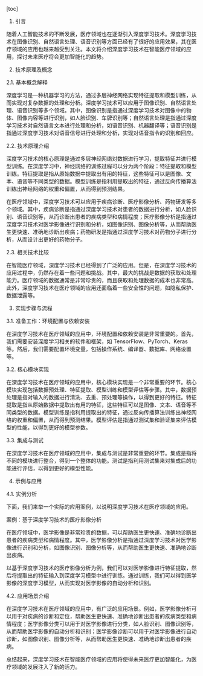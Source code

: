 
[toc]                    
                
                
1. 引言

随着人工智能技术的不断发展，医疗领域也在逐渐引入深度学习技术。深度学习技术在图像识别、自然语言处理、语音识别等方面已经有了很好的应用效果，其在医疗领域的应用也越来越受到关注。本文将介绍深度学习技术在智能医疗领域的应用，探讨未来医疗将会更加智能化的趋势。

2. 技术原理及概念

2.1. 基本概念解释

深度学习是一种机器学习的方法，通过多层神经网络实现特征提取和模型训练，从而实现对复杂数据的处理和分析。深度学习技术可以应用于图像识别、自然语言处理、语音识别等多个领域。其中，图像识别是指通过深度学习技术对图像中的物体、图像内容等进行识别，如人脸识别、车牌识别等；自然语言处理是指通过深度学习技术对自然语言文本进行处理和分析，如语音识别、机器翻译等；语音识别是指通过深度学习技术对语音信号进行处理和分析，实现对语音指令的识别和回应。

2.2. 技术原理介绍

深度学习技术的核心原理是通过多层神经网络对数据进行学习，提取特征并进行模型训练。在深度学习中，神经网络的训练过程可以分为两个阶段：特征提取和模型训练。特征提取是指从原始数据中提取出有用的特征，这些特征可以是图像、文本、语音等不同类型的数据。模型训练是指利用提取出的特征，通过反向传播算法训练出神经网络的权重和偏置，从而得到预测结果。

在医疗领域中，深度学习技术可以应用于疾病诊断、医疗影像分析、药物研发等多个领域。其中，疾病诊断是指通过深度学习技术对患者的数据进行分析，如人脸识别、语音识别等，从而诊断出患者的疾病类型和病情程度；医疗影像分析是指通过深度学习技术对医学影像进行识别和分析，如图像识别、图像分析等，从而帮助医生更快速、准确地诊断出疾病；药物研发是指通过深度学习技术对药物分子进行分析，从而设计出更好的药物分子。

2.3. 相关技术比较

在智能医疗领域，深度学习技术已经得到了广泛的应用。但是，在深度学习技术的应用过程中，仍然存在着一些问题和挑战。其中，最大的挑战是数据的获取和处理能力。医疗领域的数据通常是非常珍贵的，而且获取和处理数据的成本也非常高。此外，深度学习技术在医疗领域的应用还面临着一些安全性的问题，如隐私保护、数据泄露等。

3. 实现步骤与流程

3.1. 准备工作：环境配置与依赖安装

在深度学习技术在医疗领域的应用中，环境配置和依赖安装是非常重要的。首先，我们需要安装深度学习相关的软件和框架，如 TensorFlow、PyTorch、Keras 等。然后，我们需要配置环境变量，包括操作系统、编译器、数据库、网络设置等。

3.2. 核心模块实现

在深度学习技术在医疗领域的应用中，核心模块实现是一个非常重要的环节。核心模块实现包括数据预处理、特征提取、模型训练和模型评估等步骤。其中，数据预处理是指对输入的数据进行清洗、去重、预处理等操作，以得到更好的特征。特征提取是指从原始数据中提取出有用的特征，这些特征可以是图像、文本、语音等不同类型的数据。模型训练是指利用提取出的特征，通过反向传播算法训练出神经网络的权重和偏置，从而得到预测结果。模型评估是指通过测试集和验证集来评估模型的性能，以得到更好的模型参数。

3.3. 集成与测试

在深度学习技术在医疗领域的应用中，集成与测试是非常重要的环节。集成是指将不同的模块进行整合，得到一个整体的功能。测试是指利用测试集来对集成后的功能进行评估，以得到更好的模型性能。

4. 示例与应用

4.1. 实例分析

下面，我们来举一个实际的应用案例，以说明深度学习技术在医疗领域的应用。

案例：基于深度学习技术的医疗影像分析

在医疗领域中，医学影像是非常珍贵的数据，可以帮助医生更快速、准确地诊断出患者的疾病类型和病情程度。其中，医学影像分析是指通过深度学习技术对医学影像进行识别和分析，如图像识别、图像分析等，从而帮助医生更快速、准确地诊断出疾病。

以基于深度学习技术的医疗影像分析为例，我们可以对医学影像进行特征提取，然后将提取出的特征输入到深度学习模型中进行训练。通过训练，我们可以得到医学影像的深度学习模型，从而实现对医学影像的自动分析和识别。

4.2. 应用场景介绍

在深度学习技术在医疗领域的应用中，有广泛的应用场景。例如，医学影像分析可以用于对疾病的诊断和定位，帮助医生更快速、准确地诊断出患者的疾病类型和病情程度；医学影像分类可以用于对医学影像进行分类，如人脸识别、图像识别等，从而帮助医学影像的自动分析和识别；医学影像诊断可以用于对医学影像进行自动诊断，如图像识别、图像分析等，从而帮助医生更快速、准确地诊断出患者的疾病。

总结起来，深度学习技术在智能医疗领域的应用将使得未来医疗更加智能化，为医疗领域的发展注入了新的活力。

